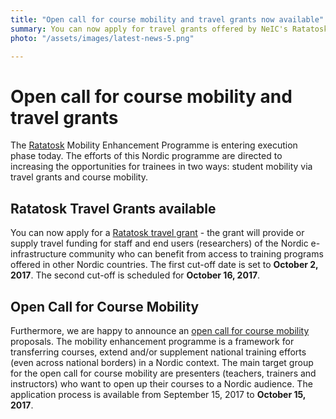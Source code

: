 ```yaml
---
title: "Open call for course mobility and travel grants now available"
summary: You can now apply for travel grants offered by NeIC's Ratatosk Travel Mobility Enhancement Programme as well as submit a proposal to the Open Call on Course Mobility.
photo: "/assets/images/latest-news-5.png"

---
```

# Open call for course mobility and travel grants

The [Ratatosk](/ratatosk) Mobility Enhancement Programme is entering execution phase today. The efforts of this Nordic programme are directed to increasing the opportunities for trainees in two ways: student mobility via travel grants and course mobility.

## Ratatosk Travel Grants available
You can now apply for a [Ratatosk travel grant](https://neic.no/training/travel-grant/) - the grant will provide or supply travel funding for staff and end users (researchers) of the Nordic e-infrastructure community who can benefit from access to training programs offered in other Nordic countries. 
The first cut-off date is set to **October 2, 2017**. The second cut-off is scheduled for **October 16, 2017**.

## Open Call for Course Mobility
Furthermore, we are happy to announce an [open call for course mobility](https://neic.no/training/course-mobility/) proposals. The mobility enhancement programme is a framework for transferring courses, extend and/or supplement national training efforts (even across national borders) in a Nordic context. The main target group for the open call for course mobility are presenters (teachers, trainers and instructors) who want to open up their courses to a Nordic audience.
The application process is available from September 15, 2017 to **October 15, 2017**.

